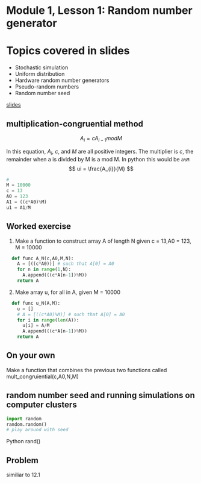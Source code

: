 # Module 1, Lesson 1: Random number generator

# Topics covered in slides
  * Stochastic simulation
  * Uniform distribution
  * Hardware random number generators
  * Pseudo-random numbers
  * Random number seed

[slides](ref)



<!-- ![alt](https://www.astroml.org/_images/fig_uniform_distribution_1.png) -->

## multiplication-congruential method


$$ A_{i} = cA_{i-1} mod M $$

In this equation, $A_{i}$, $c$, and $M$ are all positive integers. The multiplier is $c$, the remainder when a is divided by M is a mod M. In python this would be ```a%M```
$$ ui = \frac{A_{i}}{M} $$



```python
#
M = 10000
c = 13
A0 = 123
A1 = ((c*A0)%M)
u1 = A1/M
```

## Worked exercise
1. Make a function to construct array A of length N given c = 13,A0 = 123, M = 10000


```python
  def func A_N(c,A0,M,N):
    A = [((c*A0))] # such that A[0] = A0
    for n in range(1,N):
      A.append(((c*A[n-1])%M))
    return A

```

2. Make array u, for all in A, given M = 10000

```python
  def func u_N(A,M):
    u = []
    # A = [((c*A0)%M)] # such that A[0] = A0
    for i in range(len(A)):
      u[i] = A/M
      A.append(((c*A[n-1])%M))
    return A
```

## On your own

Make a function that combines the previous two functions called mult_congruiential(c,A0,N,M)



## random number seed and running simulations on computer clusters

```python
import random
random.random()
# play around with seed
```

Python rand()

## Problem

similiar to 12.1

